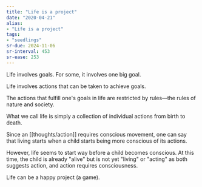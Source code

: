 ```yaml
---
title: "Life is a project"
date: "2020-04-21"
alias:
- "Life is a project"
tags:
- "seedlings"
sr-due: 2024-11-06
sr-interval: 453
sr-ease: 253
---
```


Life involves goals. For some, it involves one big goal.

Life involves actions that can be taken to achieve goals.

The actions that fulfill one's goals in life are restricted by rules—the rules of nature and society.

What we call life is simply a collection of individual actions from birth to death.

Since an [[thoughts/action]] requires conscious movement, one can say that living starts when a child starts being more conscious of its actions.

However, life seems to start way before a child becomes conscious. At this time, the child is already "alive" but is not yet "living" or "acting" as both suggests action, and action requires consciousness.

Life can be a happy project (a game).
